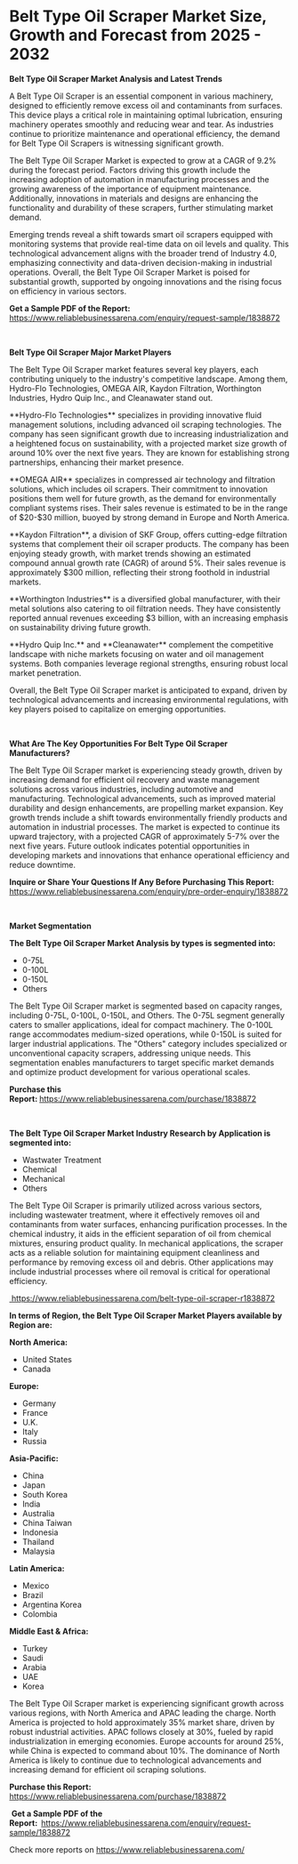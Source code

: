 <p><h1>Belt Type Oil Scraper Market Size, Growth and Forecast from 2025 - 2032</h1></p><p><strong>Belt Type Oil Scraper Market Analysis and Latest Trends</strong></p>
<p><p>A Belt Type Oil Scraper is an essential component in various machinery, designed to efficiently remove excess oil and contaminants from surfaces. This device plays a critical role in maintaining optimal lubrication, ensuring machinery operates smoothly and reducing wear and tear. As industries continue to prioritize maintenance and operational efficiency, the demand for Belt Type Oil Scrapers is witnessing significant growth.</p><p>The Belt Type Oil Scraper Market is expected to grow at a CAGR of 9.2% during the forecast period. Factors driving this growth include the increasing adoption of automation in manufacturing processes and the growing awareness of the importance of equipment maintenance. Additionally, innovations in materials and designs are enhancing the functionality and durability of these scrapers, further stimulating market demand.</p><p>Emerging trends reveal a shift towards smart oil scrapers equipped with monitoring systems that provide real-time data on oil levels and quality. This technological advancement aligns with the broader trend of Industry 4.0, emphasizing connectivity and data-driven decision-making in industrial operations. Overall, the Belt Type Oil Scraper Market is poised for substantial growth, supported by ongoing innovations and the rising focus on efficiency in various sectors.</p></p>
<p><strong>Get a Sample PDF of the Report:&nbsp;</strong> <a href="https://www.reliablebusinessarena.com/enquiry/request-sample/1838872?utm_campaign=3017&utm_medium=2&utm_source=Github&utm_content=ia&utm_term=12042025&utm_id=belt-type-oil-scraper">https://www.reliablebusinessarena.com/enquiry/request-sample/1838872</a></p>
<p>&nbsp;</p>
<p><strong>Belt Type Oil Scraper Major Market Players</strong></p>
<p><p>The Belt Type Oil Scraper market features several key players, each contributing uniquely to the industry's competitive landscape. Among them, Hydro-Flo Technologies, OMEGA AIR, Kaydon Filtration, Worthington Industries, Hydro Quip Inc., and Cleanawater stand out.</p><p>**Hydro-Flo Technologies** specializes in providing innovative fluid management solutions, including advanced oil scraping technologies. The company has seen significant growth due to increasing industrialization and a heightened focus on sustainability, with a projected market size growth of around 10% over the next five years. They are known for establishing strong partnerships, enhancing their market presence.</p><p>**OMEGA AIR** specializes in compressed air technology and filtration solutions, which includes oil scrapers. Their commitment to innovation positions them well for future growth, as the demand for environmentally compliant systems rises. Their sales revenue is estimated to be in the range of $20-$30 million, buoyed by strong demand in Europe and North America.</p><p>**Kaydon Filtration**, a division of SKF Group, offers cutting-edge filtration systems that complement their oil scraper products. The company has been enjoying steady growth, with market trends showing an estimated compound annual growth rate (CAGR) of around 5%. Their sales revenue is approximately $300 million, reflecting their strong foothold in industrial markets.</p><p>**Worthington Industries** is a diversified global manufacturer, with their metal solutions also catering to oil filtration needs. They have consistently reported annual revenues exceeding $3 billion, with an increasing emphasis on sustainability driving future growth.</p><p>**Hydro Quip Inc.** and **Cleanawater** complement the competitive landscape with niche markets focusing on water and oil management systems. Both companies leverage regional strengths, ensuring robust local market penetration.</p><p>Overall, the Belt Type Oil Scraper market is anticipated to expand, driven by technological advancements and increasing environmental regulations, with key players poised to capitalize on emerging opportunities.</p></p>
<p>&nbsp;</p>
<p><strong>What Are The Key Opportunities For Belt Type Oil Scraper Manufacturers?</strong></p>
<p><p>The Belt Type Oil Scraper market is experiencing steady growth, driven by increasing demand for efficient oil recovery and waste management solutions across various industries, including automotive and manufacturing. Technological advancements, such as improved material durability and design enhancements, are propelling market expansion. Key growth trends include a shift towards environmentally friendly products and automation in industrial processes. The market is expected to continue its upward trajectory, with a projected CAGR of approximately 5-7% over the next five years. Future outlook indicates potential opportunities in developing markets and innovations that enhance operational efficiency and reduce downtime.</p></p>
<p><strong>Inquire or Share Your Questions If Any Before Purchasing This Report:</strong> <a href="https://www.reliablebusinessarena.com/enquiry/pre-order-enquiry/1838872?utm_campaign=3017&utm_medium=2&utm_source=Github&utm_content=ia&utm_term=12042025&utm_id=belt-type-oil-scraper">https://www.reliablebusinessarena.com/enquiry/pre-order-enquiry/1838872</a></p>
<p>&nbsp;</p>
<p><strong>Market Segmentation</strong></p>
<p><strong>The Belt Type Oil Scraper Market Analysis by types is segmented into:</strong></p>
<p><ul><li>0-75L</li><li>0-100L</li><li>0-150L</li><li>Others</li></ul></p>
<p><p>The Belt Type Oil Scraper market is segmented based on capacity ranges, including 0-75L, 0-100L, 0-150L, and Others. The 0-75L segment generally caters to smaller applications, ideal for compact machinery. The 0-100L range accommodates medium-sized operations, while 0-150L is suited for larger industrial applications. The "Others" category includes specialized or unconventional capacity scrapers, addressing unique needs. This segmentation enables manufacturers to target specific market demands and optimize product development for various operational scales.</p></p>
<p><strong>Purchase this Report:&nbsp;</strong><a href="https://www.reliablebusinessarena.com/purchase/1838872?utm_campaign=3017&utm_medium=2&utm_source=Github&utm_content=ia&utm_term=12042025&utm_id=belt-type-oil-scraper">https://www.reliablebusinessarena.com/purchase/1838872</a></p>
<p>&nbsp;</p>
<p><strong>The Belt Type Oil Scraper Market Industry Research by Application is segmented into:</strong></p>
<p><ul><li>Wastwater Treatment</li><li>Chemical</li><li>Mechanical</li><li>Others</li></ul></p>
<p><p>The Belt Type Oil Scraper is primarily utilized across various sectors, including wastewater treatment, where it effectively removes oil and contaminants from water surfaces, enhancing purification processes. In the chemical industry, it aids in the efficient separation of oil from chemical mixtures, ensuring product quality. In mechanical applications, the scraper acts as a reliable solution for maintaining equipment cleanliness and performance by removing excess oil and debris. Other applications may include industrial processes where oil removal is critical for operational efficiency.</p></p>
<p><a href="https://www.reliablebusinessarena.com/belt-type-oil-scraper-r1838872?utm_campaign=3017&utm_medium=2&utm_source=Github&utm_content=ia&utm_term=12042025&utm_id=belt-type-oil-scraper">&nbsp;https://www.reliablebusinessarena.com/belt-type-oil-scraper-r1838872</a></p>
<p><strong>In terms of Region, the Belt Type Oil Scraper Market Players available by Region are:</strong></p>
<p>
    <p> <strong> North America: </strong>
        <ul>
            <li>United States</li>
            <li>Canada</li>
        </ul>
        </p> 
    <p> <strong> Europe: </strong>
        <ul>
            <li>Germany</li>
            <li>France</li>
            <li>U.K.</li>
            <li>Italy</li>
            <li>Russia</li>
        </ul>
        </p> 
    <p> <strong> Asia-Pacific: </strong>
        <ul>
            <li>China</li>
            <li>Japan</li>
            <li>South Korea</li>
            <li>India</li>
            <li>Australia</li>
            <li>China Taiwan</li>
            <li>Indonesia</li>
            <li>Thailand</li>
            <li>Malaysia</li>
        </ul>
        </p> 
    <p> <strong> Latin America: </strong>
        <ul>
            <li>Mexico</li>
            <li>Brazil</li>
            <li>Argentina Korea</li>
            <li>Colombia</li>
        </ul>
        </p> 
    <p> <strong> Middle East & Africa: </strong>
        <ul>
            <li>Turkey</li>
            <li>Saudi</li>
            <li>Arabia</li>
            <li>UAE</li>
            <li>Korea</li>
        </ul>
    </p>
    </p>
<p><p>The Belt Type Oil Scraper market is experiencing significant growth across various regions, with North America and APAC leading the charge. North America is projected to hold approximately 35% market share, driven by robust industrial activities. APAC follows closely at 30%, fueled by rapid industrialization in emerging economies. Europe accounts for around 25%, while China is expected to command about 10%. The dominance of North America is likely to continue due to technological advancements and increasing demand for efficient oil scraping solutions.</p></p>
<p><strong>Purchase this Report: </strong><a href="https://www.reliablebusinessarena.com/purchase/1838872?utm_campaign=3017&utm_medium=2&utm_source=Github&utm_content=ia&utm_term=12042025&utm_id=belt-type-oil-scraper">https://www.reliablebusinessarena.com/purchase/1838872</a></p>
<p>&nbsp;<strong>Get a Sample PDF of the Report:&nbsp;&nbsp;</strong><a href="https://www.reliablebusinessarena.com/enquiry/request-sample/1838872?utm_campaign=3017&utm_medium=2&utm_source=Github&utm_content=ia&utm_term=12042025&utm_id=belt-type-oil-scraper">https://www.reliablebusinessarena.com/enquiry/request-sample/1838872</a></p>
<p><strong></strong></p>
<p>Check more reports on <a href="https://www.reliablebusinessarena.com/?utm_campaign=3017&utm_medium=2&utm_source=Github&utm_content=ia&utm_term=12042025&utm_id=belt-type-oil-scraper">https://www.reliablebusinessarena.com/</a></p>